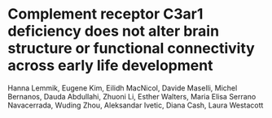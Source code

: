 # Complement receptor C3ar1 deficiency does not alter brain structure or functional connectivity across early life development


Hanna Lemmik, Eugene Kim, Eilidh MacNicol, Davide Maselli, Michel Bernanos, Dauda Abdullahi, Zhuoni Li, Esther Walters, Maria Elisa Serrano Navacerrada, Wuding Zhou, Aleksandar Ivetic, Diana Cash, Laura Westacott
